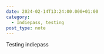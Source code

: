 ```yaml
---
date: 2024-02-14T13:24:00.000+01:00
category:
  - Indiepass, testing
post_type: note
---
```


Testing indiepass
